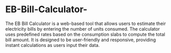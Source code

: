 # EB-Bill-Calculator-
The EB Bill Calculator is a web-based tool that allows users to estimate their electricity bills by entering the number of units consumed. The calculator uses predefined rates based on the consumption slabs to compute the total bill amount. It is designed to be user-friendly and responsive, providing instant calculations as users input their data.
